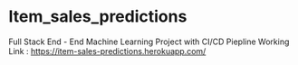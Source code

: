 # Item_sales_predictions
Full Stack End - End Machine Learning Project with CI/CD Piepline
Working Link : https://item-sales-predictions.herokuapp.com/ 
